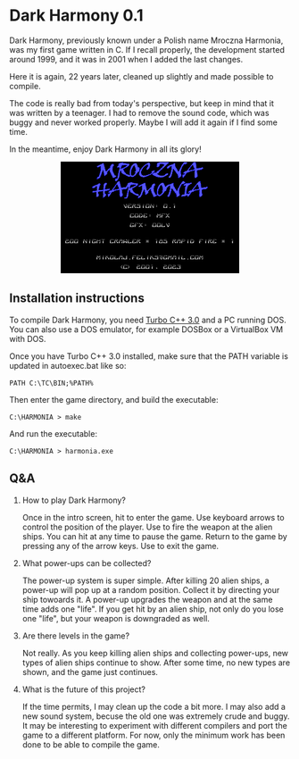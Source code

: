 # Dark Harmony 0.1

Dark Harmony, previously known under a Polish name Mroczna Harmonia, was my first
game written in C. If I recall properly, the development started around 1999,
and it was in 2001 when I added the last changes.

Here it is again, 22 years later, cleaned up slightly and made possible to compile.

The code is really bad from today's perspective, but keep in mind that it was
written by a teenager. I had to remove the sound code, which was buggy and
never worked properly. Maybe I will add it again if I find some time.

In the meantime, enjoy Dark Harmony in all its glory!

<div align="center">
    <img src="showcase.gif" />
</div>

## Installation instructions

To compile Dark Harmony, you need [Turbo C++ 3.0](https://winworldpc.com/product/turbo-c/3x)
and a PC running DOS. You can also use a DOS emulator, for example DOSBox or 
a VirtualBox VM with DOS.

Once you have Turbo C++ 3.0 installed, make sure that the PATH variable is updated 
in autoexec.bat like so:

    PATH C:\TC\BIN;%PATH%

Then enter the game directory, and build the executable:

    C:\HARMONIA > make

And run the executable:

    C:\HARMONIA > harmonia.exe

## Q&A

1. How to play Dark Harmony?

    Once in the intro screen, hit <space> to enter the game. Use keyboard arrows to control 
    the position of the player. Use <ctrl> to fire the weapon at the alien ships. You can
    hit <space> at any time to pause the game. Return to the game by pressing any of the
    arrow keys. Use <ESC> to exit the game.

2. What power-ups can be collected? 

    The power-up system is super simple. After killing 20 alien ships, a power-up will
    pop up at a random position. Collect it by directing your ship towoards it. A power-up
    upgrades the weapon and at the same time adds one "life". If you get hit by an alien
    ship, not only do you lose one "life", but your weapon is downgraded as well.

3. Are there levels in the game?

    Not really. As you keep killing alien ships and collecting power-ups, new types of alien
    ships continue to show. After some time, no new types are shown, and the game just
    continues. 

4. What is the future of this project?

    If the time permits, I may clean up the code a bit more. I may also add a new sound system,
    becuse the old one was extremely crude and buggy. It may be interesting to experiment
    with different compilers and port the game to a different platform. For now, only the minimum
    work has been done to be able to compile the game. 
